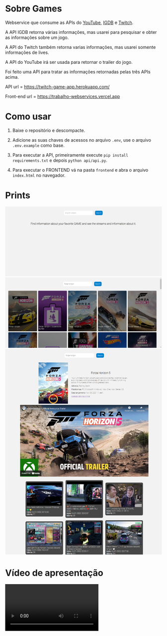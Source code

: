# Sobre Games

Webservice que consume as APIs do <a href="https://developers.google.com/youtube/v3" target="_blank">YouTube</a>, <a href="https://api-docs.igdb.com/#about" target="_blank">IGDB</a> e <a href="https://dev.twitch.tv/docs/api/" target="_blank">Twitch</a>.

A API IGDB retorna várias informações, mas usarei para pesquisar e obter as informações sobre um jogo.

A API do Twitch também retorna varias informações, mas usarei somente informações de lives.

A API do YouTube irá ser usada para retornar o trailer do jogo.

Foi feito uma API para tratar as informações retornadas pelas três APIs acima.

API url = https://twitch-game-app.herokuapp.com/

Front-end url = https://trabalho-webservices.vercel.app

# Como usar

1. Baixe o repositório e descompacte.

2. Adicione as suas chaves de acessos no arquivo ```.env```, use o arquivo ```.env.example``` como base.

3. Para executar a API, primeiramente execute ```pip install requirements.txt``` e depois ```python api/api.py```.

4. Para executar o FRONTEND vá na pasta ```frontend``` e abra o arquivo ```index.html``` no navegador.

# Prints

<img src=".statics/home.png">
<img src=".statics/search.png">
<img src=".statics/game-info.png">


# Vídeo de apresentação

![caption](.statics/video.mov)